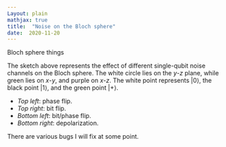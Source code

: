 ```yaml
---
Layout: plain
mathjax: true
title:  "Noise on the Bloch sphere"
date:  2020-11-20
---
```


<div id="sketch-holder"></div>

Bloch sphere things

<html>
<head>

<script src="https://cdn.jsdelivr.net/npm/p5@1.1.9/lib/p5.js"></script>
<script>

let phase, bit, phaseBit, depol, depolFactor, phaseRad, bitRad, phaseBitRad;
let rad0=100;

function setup() {
  createCanvas(400, 400, WEBGL);
  phase = createSlider(1,24, 1);
  phase.position(5, 10+90);
  phase.style('width', '80px');
  bit = createSlider(1,24, 1);
  bit.position(width-85,10+90);
  bit.style('width', '80px');
  phaseBit = createSlider(1,24, 1);
  phaseBit.position(5,height-25+90);
  phaseBit.style('width', '80px');
  depol = createSlider(1,24, 1);
  depol.position(width-85, height-25+90);
  depol.style('width', '80px');
}

function draw() {
  background(205, 105, 94);
  fill(255);
  directionalLight(250, 250, 250, 0.8, 0.5, -1);
  
  strokeWeight(0);
  depolFactor = (24-depol.value())/24+0.0;
  rad = depolFactor*rad0;
  phaseRad = depolFactor*4*(phase.value()-2);
  bitRad = depolFactor*4*(bit.value()-2);
  phaseBitRad = depolFactor*4*(phaseBit.value()-2);
  
  ellipsoid(rad-phaseRad-phaseBitRad,rad-bitRad-phaseBitRad,rad-bitRad-phaseRad,24,24);
  strokeWeight(1);
  noFill();
  stroke(255);
  circle(0,0,2*rad0+10);
  strokeWeight(5);
  point(0,-rad0-10);
  rotateX(PI/2);
  strokeWeight(1);
  stroke(100,140,20);
  circle(0,0,2*rad0+10);
  rotateX(-PI/2);
  rotateY(PI/2);
  stroke(100,40,200);
  strokeWeight(1);
  circle(0,0,2*rad0+10);
  stroke(0);
  strokeWeight(5);
  point(0,rad0+10);
  rotateY(-PI/2);
  rotateZ(PI/2);
  stroke(100,140,20);
  strokeWeight(5);
  point(0,-rad0-10);
  
  orbitControl(3,3,3);
}
</script>
</head>
</html>

The sketch above represents the effect of different single-qubit noise
channels on the Bloch sphere.
The white circle lies on the $y$-$z$ plane, while green lies on
$x$-$y$, and purple on $x$-$z$.
The white point represents $|0\rangle$, the black point $|1\rangle$,
and the green point $|+\rangle$.

- *Top left*: phase flip.
- *Top right*: bit flip.
- *Bottom left*: bit/phase flip.
- *Bottom right*: depolarization.

There are various bugs I will fix at some point.
